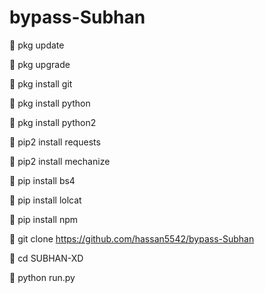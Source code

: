 # bypass-Subhan


💙 pkg update

💙 pkg upgrade

💙 pkg install git

💙 pkg install python

💙 pkg install python2

💙 pip2 install requests

💙 pip2 install mechanize

💙 pip install bs4

💙 pip install lolcat

💙 pip install npm

💙 git clone https://github.com/hassan5542/bypass-Subhan

💙 cd SUBHAN-XD

💙 python run.py
